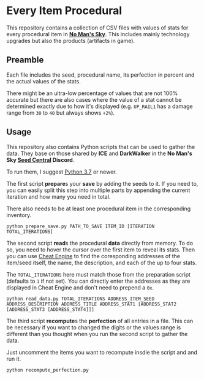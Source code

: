 # Every Item Procedural

This repository contains a collection of CSV files with values of stats for
every procedural item in [**No Man's Sky**](https://www.nomanssky.com/). This
includes mainly technology upgrades but also the products (artifacts in game).

## Preamble

Each file includes the seed, procedural name, its perfection in percent and the
actual values of the stats.

There might be an ultra-low percentage of values that are not 100% accurate but
there are also cases where the value of a stat cannot be determined exactly due to
how it's displayed (e.g. `UP_RAIL1` has a damage range from `30` to `40` but always
shows `+2%`).

## Usage

This repository also contains Python scripts that can be used to gather the data. They
base on those shared by **ICE** and **DarkWalker** in the **No Man's Sky [Seed Central](https://discord.gg/AEXcap6) Discord**.

To run them, I suggest [Python 3.7](https://www.python.org) or newer.

The first script **prepare**s your **save** by adding the seeds to it. If you need to,
you can easily split this step into multiple parts by appending the current iteration
and how many you need in total.

There also needs to be at least one procedural item in the corresponding inventory.

```
python prepare_save.py PATH_TO_SAVE ITEM_ID [ITERATION TOTAL_ITERATIONS]
```

The second script **read**s the procedural **data** directly from memory. To do so,
you need to hover the cursor over the first item to reveal its stats. Then you can use
[Cheat Engine](https://cheatengine.org/downloads.php) to find the coresponding
addresses of the item/seed itself, the name, the description, and each of the up to
four stats.

The `TOTAL_ITERATIONS` here must match those from the preparation script (defaults to
`1` if not set). You can directly enter the addresses as they are displayed in
Cheat Engine and don't need to prepend a `0x`.

```
python read_data.py TOTAL_ITERATIONS ADDRESS_ITEM_SEED ADDRESS_DESCRIPTION ADDRESS_TITLE ADDRESS_STAT1 [ADDRESS_STAT2 [ADDRESS_STAT3 [ADDRESS_STAT4]]]
```

The third script **recompute**s the **perfection** of all entries in a file. This can
be necessary if you want to changed the digits or the values range is different than you
thought when you run the second script to gather the data.

Just uncomment the items you want to recompute insdie the script and and run it.

```
python recompute_perfection.py
```
